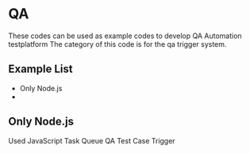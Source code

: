 # QA
These codes can be used as example codes to develop QA Automation testplatform 
The category of this code is for the qa trigger system.

## Example List
* Only Node.js 
* 



## Only Node.js 
Used JavaScript Task Queue QA Test Case Trigger






